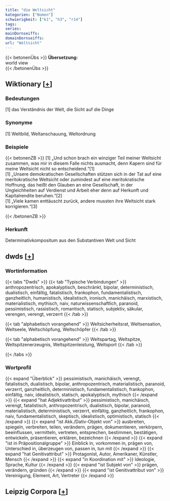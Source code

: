 ```yaml
---
title: "die Weltsicht"
kategorien: ["Nomen"]
schwierigkeit: ["k1", "h3", "r14"]
tags:
series:
mainDornseiffs:
domainDornseiffs:
url: "Weltsicht"
---
```


{{< betonenÜbs >}}
**Übersetzung:**  
world view  
{{< /betonenÜbs >}}

## Wiktionary [[+](https://de.wiktionary.org/wiki/Weltsicht)]

### Bedeutungen
[1] das Verständnis der Welt, die Sicht auf die Dinge  

### Synonyme
[1] Weltbild, Weltanschauung, Weltordnung  

### Beispiele
{{< betonenZB >}}
[1] „Und schon brach ein winziger Teil meiner Weltsicht zusammen, was mir in diesem Falle nichts ausmacht, denn Kapern sind für meine Weltsicht nicht so entscheidend.“[1]  
[1] „Unsere demokratischen Gesellschaften stützen sich in der Tat auf eine meritokratische Weltsicht oder zumindest auf eine meritokratische Hoffnung, das heißt den Glauben an eine Gesellschaft, in der Ungleichheiten auf Verdienst und Arbeit eher denn auf Herkunft und Kapitalrendite beruhen.“[2]  
[1] „Viele kamen enttäuscht zurück, andere mussten ihre Weltsicht stark korrigieren.“[3]  

{{< /betonenZB >}}
### Herkunft
Determinativkompositum aus den Substantiven Welt und Sicht  



## dwds [[+](https://www.dwds.de/wb/Weltsicht)]

### Wortinformation
{{< tabs "Dwds" >}}
{{< tab "Typische Verbindungen" >}}
anthropozentrisch, apokalyptisch, beschränkt, bipolar, deterministisch, dualistisch, einfältig, fatalistisch, frankophon, fundamentalistisch, ganzheitlich, humanistisch, idealistisch, ironisch, manichäisch, marxistisch, materialistisch, mythisch, naiv, naturwissenschaftlich, paranoid, pessimistisch, rassistisch, romantisch, statisch, subjektiv, säkular, verengen, verengt, verzerrt
{{< /tab >}}

{{< tab "alphabetisch vorangehend" >}}
Weltsicherheitsrat, Weltsensation, Weltseele, Weltschöpfung, Weltschöpfer
{{< /tab >}}

{{< tab "alphabetisch vorangehend" >}}
Weltspartag, Weltspitze, Weltspitzenerzeugnis, Weltspitzenleistung, Weltsport
{{< /tab >}}

{{< /tabs >}}

### Wortprofil
{{< expand "Überblick" >}} pessimistisch, manichäisch, verengt, fatalistisch, dualistisch, bipolar, anthropozentrisch, materialistisch, paranoid, verzerrt, ganzheitlich, deterministisch, fundamentalistisch, frankophon, einfältig, naiv, idealistisch, statisch, apokalyptisch, mythisch {{< /expand >}}
{{< expand "hat Adjektivattribut" >}} pessimistisch, manichäisch, verengt, fatalistisch, anthropozentrisch, dualistisch, bipolar, paranoid, materialistisch, deterministisch, verzerrt, einfältig, ganzheitlich, frankophon, naiv, fundamentalistisch, skeptisch, idealistisch, optimistisch, statisch {{< /expand >}}
{{< expand "ist Akk./Dativ-Objekt von" >}} ausbreiten, spiegeln, verbreiten, teilen, verändern, prägen, dokumentieren, verkörpern, beeinflussen, vermitteln, vertreten, entsprechen, bestimmen, bestätigen, entwickeln, präsentieren, erklären, bezeichnen {{< /expand >}}
{{< expand "ist in Präpositionalgruppe" >}} Einblick in, vorkommen in, prägen von, Unterschied in, überzeugen von, passen in, tun mit {{< /expand >}}
{{< expand "hat Genitivattribut" >}} Protagonist, Autor, Amerikaner, Künstler, Mensch {{< /expand >}}
{{< expand "in Koordination mit" >}} Ideologie, Sprache, Kultur {{< /expand >}}
{{< expand "ist Subjekt von" >}} prägen, verändern, gründen {{< /expand >}}
{{< expand "ist Genitivattribut von" >}} Vereinigung, Element, Art, Vertreter {{< /expand >}}

## Leipzig Corpora [[+](https://corpora.uni-leipzig.de/en/res?word=Weltsicht&corpusId=deu_newscrawl-public_2018)]

